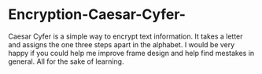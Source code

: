 # Encryption-Caesar-Cyfer-
Caesar Cyfer is a simple way to encrypt text information. It takes a letter and assigns the one three steps apart in the alphabet.
I would be very happy if you could help me improve frame design and help find mestakes in general.
All for the sake of learning.
